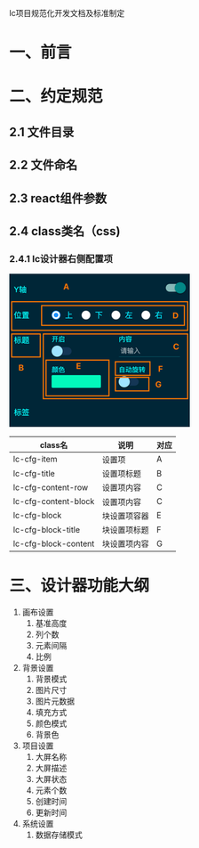 lc项目规范化开发文档及标准制定

# 一、前言

# 二、约定规范

## 2.1 文件目录

## 2.2 文件命名

## 2.3 react组件参数

## 2.4 class类名（css)

### 2.4.1 lc设计器右侧配置项

![img.png](img.png)

|class名|说明|对应|
|---|---|---|
|lc-cfg-item|设置项|A|
|lc-cfg-title|设置项标题|B|
|lc-cfg-content-row|设置项内容|C|
|lc-cfg-content-block|设置项内容|C|
|lc-cfg-block|块设置项容器|E|
|lc-cfg-block-title|块设置项标题|F|
|lc-cfg-block-content|块设置项内容|G|

# 三、设计器功能大纲

1. 画布设置
    1. 基准高度
    2. 列个数
    3. 元素间隔
    4. 比例
2. 背景设置
    1. 背景模式
    2. 图片尺寸
    3. 图片元数据
    4. 填充方式
    5. 颜色模式
    6. 背景色
3. 项目设置
    1. 大屏名称
    2. 大屏描述
    3. 大屏状态
    4. 元素个数
    5. 创建时间
    6. 更新时间
4. 系统设置
    1. 数据存储模式
